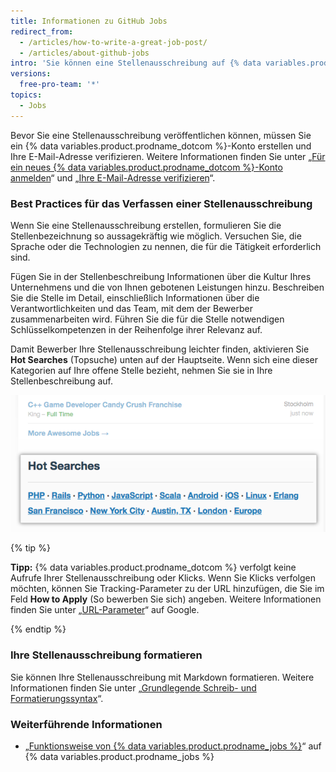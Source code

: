 ```yaml
---
title: Informationen zu GitHub Jobs
redirect_from:
  - /articles/how-to-write-a-great-job-post/
  - /articles/about-github-jobs
intro: 'Sie können eine Stellenausschreibung auf {% data variables.product.prodname_jobs %} veröffentlichen, um talentierte Mitarbeiter für Ihr Unternehmen zu finden.'
versions:
  free-pro-team: '*'
topics:
  - Jobs
---
```


Bevor Sie eine Stellenausschreibung veröffentlichen können, müssen Sie ein {% data variables.product.prodname_dotcom %}-Konto erstellen und Ihre E-Mail-Adresse verifizieren. Weitere Informationen finden Sie unter „[Für ein neues {% data variables.product.prodname_dotcom %}-Konto anmelden](/articles/signing-up-for-a-new-github-account)“ und „[Ihre E-Mail-Adresse verifizieren](/articles/verifying-your-email-address)“.

### Best Practices für das Verfassen einer Stellenausschreibung

Wenn Sie eine Stellenausschreibung erstellen, formulieren Sie die Stellenbezeichnung so aussagekräftig wie möglich. Versuchen Sie, die Sprache oder die Technologien zu nennen, die für die Tätigkeit erforderlich sind.

Fügen Sie in der Stellenbeschreibung Informationen über die Kultur Ihres Unternehmens und die von Ihnen gebotenen Leistungen hinzu. Beschreiben Sie die Stelle im Detail, einschließlich Informationen über die Verantwortlichkeiten und das Team, mit dem der Bewerber zusammenarbeiten wird. Führen Sie die für die Stelle notwendigen Schlüsselkompetenzen in der Reihenfolge ihrer Relevanz auf.

Damit Bewerber Ihre Stellenausschreibung leichter finden, aktivieren Sie **Hot Searches** (Topsuche) unten auf der Hauptseite. Wenn sich eine dieser Kategorien auf Ihre offene Stelle bezieht, nehmen Sie sie in Ihre Stellenbeschreibung auf.

![Abschnitt zur Topsuche von {% data variables.product.prodname_dotcom %}](/assets/images/help/jobs/hot-searches.png)

{% tip %}

**Tipp:** {% data variables.product.prodname_dotcom %} verfolgt keine Aufrufe Ihrer Stellenausschreibung oder Klicks. Wenn Sie Klicks verfolgen möchten, können Sie Tracking-Parameter zu der URL hinzufügen, die Sie im Feld **How to Apply** (So bewerben Sie sich) angeben. Weitere Informationen finden Sie unter „[URL-Parameter](https://support.google.com/google-ads/answer/6277564?hl=en)“ auf Google.

{% endtip %}

### Ihre Stellenausschreibung formatieren

Sie können Ihre Stellenausschreibung mit Markdown formatieren. Weitere Informationen finden Sie unter „[Grundlegende Schreib- und Formatierungssyntax](/articles/basic-writing-and-formatting-syntax)“.

### Weiterführende Informationen

- „[Funktionsweise von {% data variables.product.prodname_jobs %}](https://jobs.github.com/faq)“ auf {% data variables.product.prodname_jobs %}
